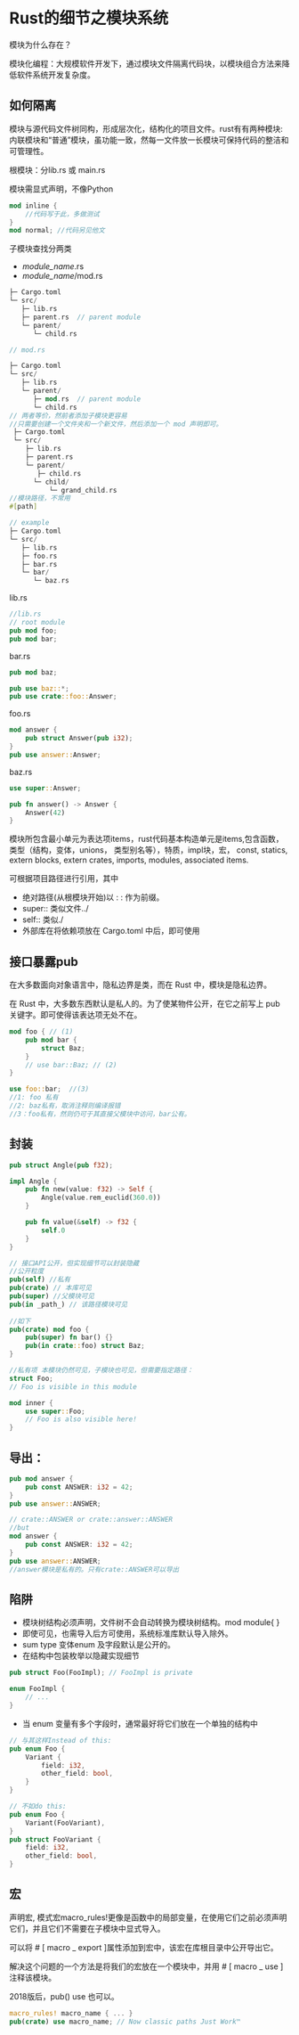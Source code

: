 # Rust的细节之模块系统
模块为什么存在？

模块化编程：大规模软件开发下，通过模块文件隔离代码块，以模块组合方法来降低软件系统开发复杂度。

## 如何隔离

模块与源代码文件树同构，形成层次化，结构化的项目文件。rust有有两种模块: 内联模块和“普通”模块，虽功能一致，然每一文件放一长模块可保持代码的整洁和可管理性。

根模块：分lib.rs 或 main.rs

模块需显式声明，不像Python

```rust
mod inline {
    //代码写于此，多做测试
}
mod normal; //代码另见他文
```

子模块查找分两类

- _module_name_.rs 
- _module_name_/mod.rs

```rust
├─ Cargo.toml
└─ src/
   ├─ lib.rs
   ├─ parent.rs  // parent module
   └─ parent/
      └─ child.rs

// mod.rs

├─ Cargo.toml
└─ src/
   ├─ lib.rs
   └─ parent/
      ├─ mod.rs  // parent module
      └─ child.rs
// 两者等价，然前者添加子模块更容易
//只需要创建一个文件夹和一个新文件，然后添加一个 mod 声明即可。
 ├─ Cargo.toml
 └─ src/
    ├─ lib.rs
    ├─ parent.rs
    └─ parent/
       ├─ child.rs
      └─ child/
          └─ grand_child.rs
//模块路径，不常用
#[path]

// example
├─ Cargo.toml
└─ src/
   ├─ lib.rs
   ├─ foo.rs
   ├─ bar.rs
   └─ bar/
      └─ baz.rs
```

lib.rs

```rust
//lib.rs
// root module
pub mod foo;
pub mod bar;
```

bar.rs

```rust
pub mod baz;

pub use baz::*;
pub use crate::foo::Answer;
```

foo.rs

```rust
mod answer {
    pub struct Answer(pub i32);
}
pub use answer::Answer;
```

baz.rs

```rust
use super::Answer;

pub fn answer() -> Answer {
    Answer(42)
}
```

模块所包含最小单元为表达项items，rust代码基本构造单元是items,包含函数，类型（结构，变体，unions， 类型别名等），特质，impl块，宏， const, statics,  extern blocks, extern crates, imports, modules, associated items.

可根据项目路径进行引用，其中

- 绝对路径(从根模块开始)以 : : 作为前缀。
- super:: 类似文件../
- self:: 类似./
- 外部库在将依赖项放在 Cargo.toml 中后，即可使用

## 接口暴露pub

在大多数面向对象语言中，隐私边界是类，而在 Rust 中，模块是隐私边界。

在 Rust 中，大多数东西默认是私人的。为了使某物件公开，在它之前写上 pub 关键字。即可使得该表达项无处不在。

```rust
mod foo { // (1)
    pub mod bar {
        struct Baz;
    }
    // use bar::Baz; // (2)
}

use foo::bar;  //(3)
//1: foo 私有
//2: baz私有，取消注释则编译报错
//3：foo私有，然则仍可于其直接父模块中访问，bar公有。

```

## 封装

```rust
pub struct Angle(pub f32);

impl Angle {
    pub fn new(value: f32) -> Self {
        Angle(value.rem_euclid(360.0))
    }

    pub fn value(&self) -> f32 {
        self.0
    }
}

// 接口API公开，但实现细节可以封装隐藏
//公开粒度
pub(self) //私有
pub(crate) // 本库可见
pub(super) //父模块可见
pub(in _path_) // 该路径模块可见
 
//如下
pub(crate) mod foo {
    pub(super) fn bar() {}
    pub(in crate::foo) struct Baz;
}

//私有项 本模块仍然可见，子模块也可见，但需要指定路径：
struct Foo;
// Foo is visible in this module

mod inner {
    use super::Foo;
    // Foo is also visible here!
}
```

## 导出：

```rust
pub mod answer {
    pub const ANSWER: i32 = 42;
}
pub use answer::ANSWER;

// crate::ANSWER or crate::answer::ANSWER 
//but
mod answer {
    pub const ANSWER: i32 = 42;
}
pub use answer::ANSWER;
//answer模块是私有的。只有crate::ANSWER可以导出
```

## 陷阱

- 模块树结构必须声明，文件树不会自动转换为模块树结构。mod module{ }
- 即使可见，也需导入后方可使用，系统标准库默认导入除外。
- sum type 变体enum 及字段默认是公开的。
- 在结构中包装枚举以隐藏实现细节

```rust
pub struct Foo(FooImpl); // FooImpl is private

enum FooImpl {
    // ...
}

```

- 当 enum 变量有多个字段时，通常最好将它们放在一个单独的结构中

```rust
// 与其这样Instead of this:
pub enum Foo {
    Variant {
        field: i32,
        other_field: bool,
    }
}

// 不如do this:
pub enum Foo {
    Variant(FooVariant),
}
pub struct FooVariant {
    field: i32,
    other_field: bool,
}
```

## 宏

声明宏, 模式宏macro_rules!更像是函数中的局部变量，在使用它们之前必须声明它们，并且它们不需要在子模块中显式导入。

可以将 # [ macro _ export ]属性添加到宏中，该宏在库根目录中公开导出它。

解决这个问题的一个方法是将我们的宏放在一个模块中，并用 # [ macro _ use ]注释该模块。

2018版后，pub() use 也可以。

```rust
macro_rules! macro_name { ... }
pub(crate) use macro_name; // Now classic paths Just Work™
```


